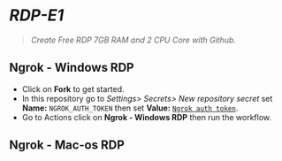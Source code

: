 # *RDP-E1*

> *Create Free RDP 7GB RAM and 2 CPU Core with Github.*

## Ngrok - Windows RDP

+ Click on **Fork** to get started.
+ In this repository go to *Settings> Secrets> New repository secret* set **Name:** `NGROK_AUTH_TOKEN` then set **Value:** [`Ngrok auth token`](https://dashboard.ngrok.com).
+ Go to Actions click on **Ngrok - Windows RDP** then run the workflow.

## Ngrok - Mac-os RDP
